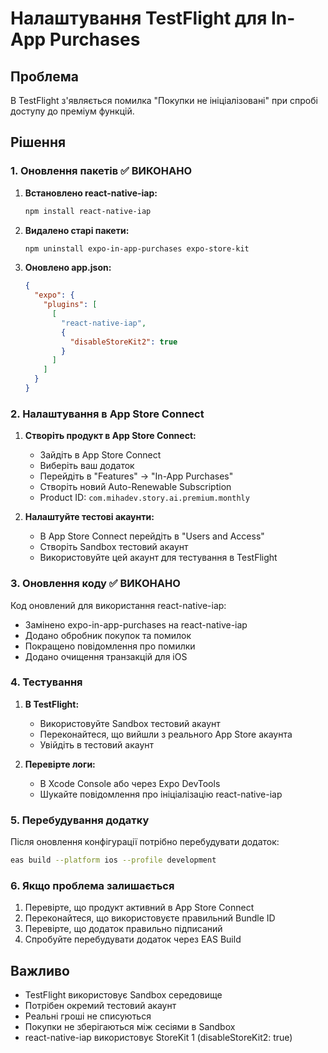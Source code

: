 # Налаштування TestFlight для In-App Purchases

## Проблема
В TestFlight з'являється помилка "Покупки не ініціалізовані" при спробі доступу до преміум функцій.

## Рішення

### 1. Оновлення пакетів ✅ ВИКОНАНО

1. **Встановлено react-native-iap:**
   ```bash
   npm install react-native-iap
   ```

2. **Видалено старі пакети:**
   ```bash
   npm uninstall expo-in-app-purchases expo-store-kit
   ```

3. **Оновлено app.json:**
   ```json
   {
     "expo": {
       "plugins": [
         [
           "react-native-iap",
           {
             "disableStoreKit2": true
           }
         ]
       ]
     }
   }
   ```

### 2. Налаштування в App Store Connect

1. **Створіть продукт в App Store Connect:**
   - Зайдіть в App Store Connect
   - Виберіть ваш додаток
   - Перейдіть в "Features" → "In-App Purchases"
   - Створіть новий Auto-Renewable Subscription
   - Product ID: `com.mihadev.story.ai.premium.monthly`

2. **Налаштуйте тестові акаунти:**
   - В App Store Connect перейдіть в "Users and Access"
   - Створіть Sandbox тестовий акаунт
   - Використовуйте цей акаунт для тестування в TestFlight

### 3. Оновлення коду ✅ ВИКОНАНО

Код оновлений для використання react-native-iap:

- Замінено expo-in-app-purchases на react-native-iap
- Додано обробник покупок та помилок
- Покращено повідомлення про помилки
- Додано очищення транзакцій для iOS

### 4. Тестування

1. **В TestFlight:**
   - Використовуйте Sandbox тестовий акаунт
   - Переконайтеся, що вийшли з реального App Store акаунта
   - Увійдіть в тестовий акаунт

2. **Перевірте логи:**
   - В Xcode Console або через Expo DevTools
   - Шукайте повідомлення про ініціалізацію react-native-iap

### 5. Перебудування додатку

Після оновлення конфігурації потрібно перебудувати додаток:

```bash
eas build --platform ios --profile development
```

### 6. Якщо проблема залишається

1. Перевірте, що продукт активний в App Store Connect
2. Переконайтеся, що використовуєте правильний Bundle ID
3. Перевірте, що додаток правильно підписаний
4. Спробуйте перебудувати додаток через EAS Build

## Важливо

- TestFlight використовує Sandbox середовище
- Потрібен окремий тестовий акаунт
- Реальні гроші не списуються
- Покупки не зберігаються між сесіями в Sandbox
- react-native-iap використовує StoreKit 1 (disableStoreKit2: true) 